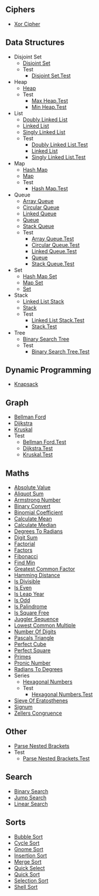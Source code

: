 
## Ciphers
  * [Xor Cipher](https://github.com/TheAlgorithms/TypeScript/blob/HEAD/ciphers/xor_cipher.ts)

## Data Structures
  * Disjoint Set
    * [Disjoint Set](https://github.com/TheAlgorithms/TypeScript/blob/HEAD/data_structures/disjoint_set/disjoint_set.ts)
    * Test
      * [Disjoint Set.Test](https://github.com/TheAlgorithms/TypeScript/blob/HEAD/data_structures/disjoint_set/test/disjoint_set.test.ts)
  * Heap
    * [Heap](https://github.com/TheAlgorithms/TypeScript/blob/HEAD/data_structures/heap/heap.ts)
    * Test
      * [Max Heap.Test](https://github.com/TheAlgorithms/TypeScript/blob/HEAD/data_structures/heap/test/max_heap.test.ts)
      * [Min Heap.Test](https://github.com/TheAlgorithms/TypeScript/blob/HEAD/data_structures/heap/test/min_heap.test.ts)
  * List
    * [Doubly Linked List](https://github.com/TheAlgorithms/TypeScript/blob/HEAD/data_structures/list/doubly_linked_list.ts)
    * [Linked List](https://github.com/TheAlgorithms/TypeScript/blob/HEAD/data_structures/list/linked_list.ts)
    * [Singly Linked List](https://github.com/TheAlgorithms/TypeScript/blob/HEAD/data_structures/list/singly_linked_list.ts)
    * Test
      * [Doubly Linked List.Test](https://github.com/TheAlgorithms/TypeScript/blob/HEAD/data_structures/list/test/doubly_linked_list.test.ts)
      * [Linked List](https://github.com/TheAlgorithms/TypeScript/blob/HEAD/data_structures/list/test/linked_list.ts)
      * [Singly Linked List.Test](https://github.com/TheAlgorithms/TypeScript/blob/HEAD/data_structures/list/test/singly_linked_list.test.ts)
  * Map
    * [Hash Map](https://github.com/TheAlgorithms/TypeScript/blob/HEAD/data_structures/map/hash_map.ts)
    * [Map](https://github.com/TheAlgorithms/TypeScript/blob/HEAD/data_structures/map/map.ts)
    * Test
      * [Hash Map.Test](https://github.com/TheAlgorithms/TypeScript/blob/HEAD/data_structures/map/test/hash_map.test.ts)
  * Queue
    * [Array Queue](https://github.com/TheAlgorithms/TypeScript/blob/HEAD/data_structures/queue/array_queue.ts)
    * [Circular Queue](https://github.com/TheAlgorithms/TypeScript/blob/HEAD/data_structures/queue/circular_queue.ts)
    * [Linked Queue](https://github.com/TheAlgorithms/TypeScript/blob/HEAD/data_structures/queue/linked_queue.ts)
    * [Queue](https://github.com/TheAlgorithms/TypeScript/blob/HEAD/data_structures/queue/queue.ts)
    * [Stack Queue](https://github.com/TheAlgorithms/TypeScript/blob/HEAD/data_structures/queue/stack_queue.ts)
    * Test
      * [Array Queue.Test](https://github.com/TheAlgorithms/TypeScript/blob/HEAD/data_structures/queue/test/array_queue.test.ts)
      * [Circular Queue.Test](https://github.com/TheAlgorithms/TypeScript/blob/HEAD/data_structures/queue/test/circular_queue.test.ts)
      * [Linked Queue.Test](https://github.com/TheAlgorithms/TypeScript/blob/HEAD/data_structures/queue/test/linked_queue.test.ts)
      * [Queue](https://github.com/TheAlgorithms/TypeScript/blob/HEAD/data_structures/queue/test/queue.ts)
      * [Stack Queue.Test](https://github.com/TheAlgorithms/TypeScript/blob/HEAD/data_structures/queue/test/stack_queue.test.ts)
  * Set
    * [Hash Map Set](https://github.com/TheAlgorithms/TypeScript/blob/HEAD/data_structures/set/hash_map_set.ts)
    * [Map Set](https://github.com/TheAlgorithms/TypeScript/blob/HEAD/data_structures/set/map_set.ts)
    * [Set](https://github.com/TheAlgorithms/TypeScript/blob/HEAD/data_structures/set/set.ts)
  * Stack
    * [Linked List Stack](https://github.com/TheAlgorithms/TypeScript/blob/HEAD/data_structures/stack/linked_list_stack.ts)
    * [Stack](https://github.com/TheAlgorithms/TypeScript/blob/HEAD/data_structures/stack/stack.ts)
    * Test
      * [Linked List Stack.Test](https://github.com/TheAlgorithms/TypeScript/blob/HEAD/data_structures/stack/test/linked_list_stack.test.ts)
      * [Stack.Test](https://github.com/TheAlgorithms/TypeScript/blob/HEAD/data_structures/stack/test/stack.test.ts)
  * Tree
    * [Binary Search Tree](https://github.com/TheAlgorithms/TypeScript/blob/HEAD/data_structures/tree/binary_search_tree.ts)
    * Test
      * [Binary Search Tree.Test](https://github.com/TheAlgorithms/TypeScript/blob/HEAD/data_structures/tree/test/binary_search_tree.test.ts)

## Dynamic Programming
  * [Knapsack](https://github.com/TheAlgorithms/TypeScript/blob/HEAD/dynamic_programming/knapsack.ts)

## Graph
  * [Bellman Ford](https://github.com/TheAlgorithms/TypeScript/blob/HEAD/graph/bellman_ford.ts)
  * [Dijkstra](https://github.com/TheAlgorithms/TypeScript/blob/HEAD/graph/dijkstra.ts)
  * [Kruskal](https://github.com/TheAlgorithms/TypeScript/blob/HEAD/graph/kruskal.ts)
  * Test
    * [Bellman Ford.Test](https://github.com/TheAlgorithms/TypeScript/blob/HEAD/graph/test/bellman_ford.test.ts)
    * [Dijkstra.Test](https://github.com/TheAlgorithms/TypeScript/blob/HEAD/graph/test/dijkstra.test.ts)
    * [Kruskal.Test](https://github.com/TheAlgorithms/TypeScript/blob/HEAD/graph/test/kruskal.test.ts)

## Maths
  * [Absolute Value](https://github.com/TheAlgorithms/TypeScript/blob/HEAD/maths/absolute_value.ts)
  * [Aliquot Sum](https://github.com/TheAlgorithms/TypeScript/blob/HEAD/maths/aliquot_sum.ts)
  * [Armstrong Number](https://github.com/TheAlgorithms/TypeScript/blob/HEAD/maths/armstrong_number.ts)
  * [Binary Convert](https://github.com/TheAlgorithms/TypeScript/blob/HEAD/maths/binary_convert.ts)
  * [Binomial Coefficient](https://github.com/TheAlgorithms/TypeScript/blob/HEAD/maths/binomial_coefficient.ts)
  * [Calculate Mean](https://github.com/TheAlgorithms/TypeScript/blob/HEAD/maths/calculate_mean.ts)
  * [Calculate Median](https://github.com/TheAlgorithms/TypeScript/blob/HEAD/maths/calculate_median.ts)
  * [Degrees To Radians](https://github.com/TheAlgorithms/TypeScript/blob/HEAD/maths/degrees_to_radians.ts)
  * [Digit Sum](https://github.com/TheAlgorithms/TypeScript/blob/HEAD/maths/digit_sum.ts)
  * [Factorial](https://github.com/TheAlgorithms/TypeScript/blob/HEAD/maths/factorial.ts)
  * [Factors](https://github.com/TheAlgorithms/TypeScript/blob/HEAD/maths/factors.ts)
  * [Fibonacci](https://github.com/TheAlgorithms/TypeScript/blob/HEAD/maths/fibonacci.ts)
  * [Find Min](https://github.com/TheAlgorithms/TypeScript/blob/HEAD/maths/find_min.ts)
  * [Greatest Common Factor](https://github.com/TheAlgorithms/TypeScript/blob/HEAD/maths/greatest_common_factor.ts)
  * [Hamming Distance](https://github.com/TheAlgorithms/TypeScript/blob/HEAD/maths/hamming_distance.ts)
  * [Is Divisible](https://github.com/TheAlgorithms/TypeScript/blob/HEAD/maths/is_divisible.ts)
  * [Is Even](https://github.com/TheAlgorithms/TypeScript/blob/HEAD/maths/is_even.ts)
  * [Is Leap Year](https://github.com/TheAlgorithms/TypeScript/blob/HEAD/maths/is_leap_year.ts)
  * [Is Odd](https://github.com/TheAlgorithms/TypeScript/blob/HEAD/maths/is_odd.ts)
  * [Is Palindrome](https://github.com/TheAlgorithms/TypeScript/blob/HEAD/maths/is_palindrome.ts)
  * [Is Square Free](https://github.com/TheAlgorithms/TypeScript/blob/HEAD/maths/is_square_free.ts)
  * [Juggler Sequence](https://github.com/TheAlgorithms/TypeScript/blob/HEAD/maths/juggler_sequence.ts)
  * [Lowest Common Multiple](https://github.com/TheAlgorithms/TypeScript/blob/HEAD/maths/lowest_common_multiple.ts)
  * [Number Of Digits](https://github.com/TheAlgorithms/TypeScript/blob/HEAD/maths/number_of_digits.ts)
  * [Pascals Triangle](https://github.com/TheAlgorithms/TypeScript/blob/HEAD/maths/pascals_triangle.ts)
  * [Perfect Cube](https://github.com/TheAlgorithms/TypeScript/blob/HEAD/maths/perfect_cube.ts)
  * [Perfect Square](https://github.com/TheAlgorithms/TypeScript/blob/HEAD/maths/perfect_square.ts)
  * [Primes](https://github.com/TheAlgorithms/TypeScript/blob/HEAD/maths/primes.ts)
  * [Pronic Number](https://github.com/TheAlgorithms/TypeScript/blob/HEAD/maths/pronic_number.ts)
  * [Radians To Degrees](https://github.com/TheAlgorithms/TypeScript/blob/HEAD/maths/radians_to_degrees.ts)
  * Series
    * [Hexagonal Numbers](https://github.com/TheAlgorithms/TypeScript/blob/HEAD/maths/series/hexagonal_numbers.ts)
    * Test
      * [Hexagonal Numbers.Test](https://github.com/TheAlgorithms/TypeScript/blob/HEAD/maths/series/test/hexagonal_numbers.test.ts)
  * [Sieve Of Eratosthenes](https://github.com/TheAlgorithms/TypeScript/blob/HEAD/maths/sieve_of_eratosthenes.ts)
  * [Signum](https://github.com/TheAlgorithms/TypeScript/blob/HEAD/maths/signum.ts)
  * [Zellers Congruence](https://github.com/TheAlgorithms/TypeScript/blob/HEAD/maths/zellers_congruence.ts)

## Other
  * [Parse Nested Brackets](https://github.com/TheAlgorithms/TypeScript/blob/HEAD/other/parse_nested_brackets.ts)
  * Test
    * [Parse Nested Brackets.Test](https://github.com/TheAlgorithms/TypeScript/blob/HEAD/other/test/parse_nested_brackets.test.ts)

## Search
  * [Binary Search](https://github.com/TheAlgorithms/TypeScript/blob/HEAD/search/binary_search.ts)
  * [Jump Search](https://github.com/TheAlgorithms/TypeScript/blob/HEAD/search/jump_search.ts)
  * [Linear Search](https://github.com/TheAlgorithms/TypeScript/blob/HEAD/search/linear_search.ts)

## Sorts
  * [Bubble Sort](https://github.com/TheAlgorithms/TypeScript/blob/HEAD/sorts/bubble_sort.ts)
  * [Cycle Sort](https://github.com/TheAlgorithms/TypeScript/blob/HEAD/sorts/cycle_sort.ts)
  * [Gnome Sort](https://github.com/TheAlgorithms/TypeScript/blob/HEAD/sorts/gnome_sort.ts)
  * [Insertion Sort](https://github.com/TheAlgorithms/TypeScript/blob/HEAD/sorts/insertion_sort.ts)
  * [Merge Sort](https://github.com/TheAlgorithms/TypeScript/blob/HEAD/sorts/merge_sort.ts)
  * [Quick Select](https://github.com/TheAlgorithms/TypeScript/blob/HEAD/sorts/quick_select.ts)
  * [Quick Sort](https://github.com/TheAlgorithms/TypeScript/blob/HEAD/sorts/quick_sort.ts)
  * [Selection Sort](https://github.com/TheAlgorithms/TypeScript/blob/HEAD/sorts/selection_sort.ts)
  * [Shell Sort](https://github.com/TheAlgorithms/TypeScript/blob/HEAD/sorts/shell_sort.ts)

